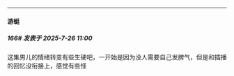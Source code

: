 ﻿
*****

####  游蜓  
##### 166#       发表于 2025-7-26 11:00

这集男儿的情绪转变有些生硬吧，一开始是因为没人需要自己发脾气，但是和插播的回忆没衔接上，感觉有些怪

